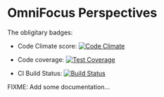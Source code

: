 # OmniFocus Perspectives

The obligitary badges:

* Code Climate score: [![Code Climate](https://codeclimate.com/repos/54634acf69568058290b264a/badges/556505662575c14594ed/gpa.svg)](https://codeclimate.com/repos/54634acf69568058290b264a/feed)

* Code coverage: [![Test Coverage](https://codeclimate.com/repos/54634acf69568058290b264a/badges/556505662575c14594ed/coverage.svg)](https://codeclimate.com/repos/54634acf69568058290b264a/feed)

* CI Build Status: [![Build Status](https://magnum.travis-ci.com/mathie/omni_focus_perspectives.svg?token=ibg6z5x75GsgDqyBjqjs&branch=master)](https://magnum.travis-ci.com/mathie/omni_focus_perspectives)

FIXME: Add some documentation...